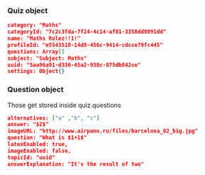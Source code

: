 ### Quiz object

```json
category: "Maths"
categoryId: "7c2c3fda-7f24-4c14-af81-3358dd8091dd"
name: "Maths Rulez!!1!"
profileId: "e5543518-14d8-456c-9414-cdcce79fc445"
questions: Array[]
subject: "Subject: Maths"
uuid: "5aa96a91-d336-45a2-938c-875db842ce"
settings: Object{}
```


### Question object

Those get stored inside quiz.questions

```json
alternatives: ["a" ,"b", "c"]
answer: "$2$"
imageURL: "http://www.airpano.ru/files/barcelona_02_big.jpg"
question: "What is $1+1$"
latexEnabled: true,
imageEnabled: false,
topicId: "uuid"
answerExplanation: "It's the result of two"
```

